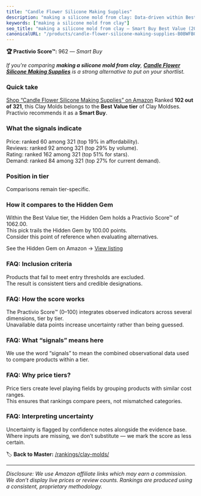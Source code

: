 ```yaml
---
title: "Candle Flower Silicone Making Supplies"
description: "making a silicone mold from clay: Data-driven within Best Value ranking using the Practivio Score™. Positioned by quality, value, demand, findability, momentum."
keywords: ["making a silicone mold from clay"]
seo_title: "making a silicone mold from clay — Smart Buy Best Value (2025)"
canonicalURL: "/products/candle-flower-silicone-making-supplies-B0BWFBG7SC/"
---
```


**🏆 Practivio Score™:** 962 — _Smart Buy_


*If you're comparing **making a silicone mold from clay**, **[Candle Flower Silicone Making Supplies](https://www.amazon.com/dp/B0BWFBG7SC?tag=practivio-20)** is a strong alternative to put on your shortlist.*
### Quick take
[Shop “Candle Flower Silicone Making Supplies” on Amazon](https://www.amazon.com/dp/B0BWFBG7SC?tag=practivio-20)
Ranked **102 out of 321**, this Clay Molds belongs to the **Best Value tier** of Clay Moldses.  
Practivio recommends it as a **Smart Buy**.

### What the signals indicate
Price: ranked 60 among 321 (top 19% in affordability).  
Reviews: ranked 92 among 321 (top 29% by volume).  
Rating: ranked 162 among 321 (top 51% for stars).  
Demand: ranked 84 among 321 (top 27% for current demand).

### Position in tier
Comparisons remain tier-specific.

### How it compares to the Hidden Gem
Within the Best Value tier, the Hidden Gem holds a Practivio Score™ of 1062.00.  
This pick trails the Hidden Gem by 100.00 points.  
Consider this point of reference when evaluating alternatives.  

See the Hidden Gem on Amazon → [View listing](https://www.amazon.com/dp/B07V9KMNGY?tag=practivio-20)

### FAQ: Inclusion criteria
Products that fail to meet entry thresholds are excluded.  
The result is consistent tiers and credible designations.

### FAQ: How the score works
The Practivio Score™ (0–100) integrates observed indicators across several dimensions, tier by tier.  
Unavailable data points increase uncertainty rather than being guessed.

### FAQ: What “signals” means here
We use the word “signals” to mean the combined observational data used to compare products within a tier.

### FAQ: Why price tiers?
Price tiers create level playing fields by grouping products with similar cost ranges.  
This ensures that rankings compare peers, not mismatched categories.

### FAQ: Interpreting uncertainty
Uncertainty is flagged by confidence notes alongside the evidence base.  
Where inputs are missing, we don’t substitute — we mark the score as less certain.


🏷️ **Back to Master:** [/rankings/clay-molds/](/rankings/clay-molds/)

---
_Disclosure: We use Amazon affiliate links which may earn a commission. We don’t display live prices or review counts. Rankings are produced using a consistent, proprietary methodology._

